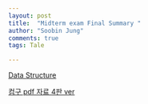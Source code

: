 ```yaml
---
layout: post
title:  "Midterm exam Final Summary "
author: "Soobin Jung"
comments: true
tags: Tale

---
```


[Data Structure](https://soobinthegenius.tistory.com/2) 

[컴구 pdf 자료 4판 ver](http://seu1.org/files/level3/2-IT110/110%20%D9%83%D8%AA%D8%A7%D8%A8.pdf)


